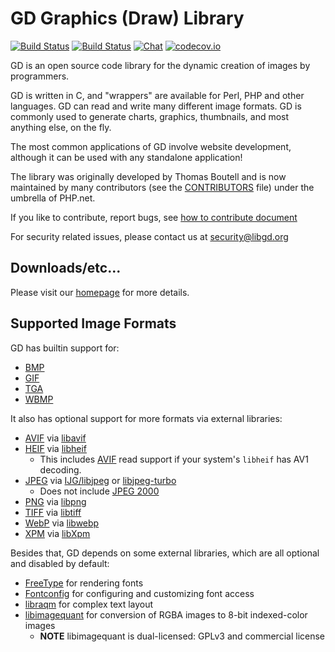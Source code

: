 # GD Graphics (Draw) Library

[![Build Status](https://travis-ci.org/libgd/libgd.svg?branch=master)](https://travis-ci.org/libgd/libgd)
[![Build Status](https://scan.coverity.com/projects/3810/badge.svg)](https://scan.coverity.com/projects/libgd)
[![Chat](https://badges.gitter.im/libgd/libgd.svg)](https://gitter.im/libgd/libgd)
[![codecov.io](https://codecov.io/github/libgd/libgd/coverage.svg?branch=master)](https://codecov.io/github/libgd/libgd/)

GD is an open source code library for the dynamic creation of images by
programmers.

GD is written in C, and "wrappers" are available for Perl, PHP and other
languages. GD can read and write many different image formats. GD is commonly
used to generate charts, graphics, thumbnails, and most anything else, on the
fly.

The most common applications of GD involve website development, although it
can be used with any standalone application!

The library was originally developed by Thomas Boutell and is now maintained
by many contributors (see the [CONTRIBUTORS](CONTRIBUTORS) file) under the
umbrella of PHP.net.

If you like to contribute, report bugs, see [how to contribute document](CONTRIBUTING.md)

For security related issues, please contact us at security@libgd.org

## Downloads/etc...

Please visit our [homepage](http://www.libgd.org/) for more details.

## Supported Image Formats

GD has builtin support for:

* [BMP](https://en.wikipedia.org/wiki/BMP_file_format)
* [GIF](https://en.wikipedia.org/wiki/GIF)
* [TGA](https://en.wikipedia.org/wiki/Truevision_TGA)
* [WBMP](https://en.wikipedia.org/wiki/Wireless_Application_Protocol_Bitmap_Format)

It also has optional support for more formats via external libraries:

* [AVIF](https://en.wikipedia.org/wiki/AV1#AV1_Image_File_Format_(AVIF)) via [libavif](https://github.com/AOMediaCodec/libavif)
* [HEIF](https://en.wikipedia.org/wiki/High_Efficiency_Image_File_Format) via [libheif](https://github.com/strukturag/libheif/)
  * This includes [AVIF](https://en.wikipedia.org/wiki/AV1#AV1_Image_File_Format_%28AVIF%29) read support if your system's `libheif` has AV1 decoding.
* [JPEG](https://en.wikipedia.org/wiki/JPEG) via [IJG/libjpeg](http://www.ijg.org/) or [libjpeg-turbo](http://libjpeg-turbo.virtualgl.org/)
  * Does not include [JPEG 2000](https://en.wikipedia.org/wiki/JPEG_2000)
* [PNG](https://en.wikipedia.org/wiki/Portable_Network_Graphics) via [libpng](http://www.libpng.org/)
* [TIFF](https://en.wikipedia.org/wiki/Tagged_Image_File_Format) via [libtiff](http://www.libtiff.org/)
* [WebP](https://en.wikipedia.org/wiki/WebP) via [libwebp](https://developers.google.com/speed/webp/)
* [XPM](https://en.wikipedia.org/wiki/X_PixMap) via [libXpm](http://xorg.freedesktop.org/)

Besides that, GD depends on some external libraries, which are all optional
and disabled by default:

* [FreeType](https://freetype.org) for rendering fonts
* [Fontconfig](https://fontconfig.org) for configuring and customizing font access
* [libraqm](https://github.com/HOST-Oman/libraqm) for complex text layout
* [libimagequant](https://pngquant.org/lib) for conversion of RGBA images to 8-bit indexed-color images
  * **NOTE** libimagequant is dual-licensed: GPLv3 and commercial license
